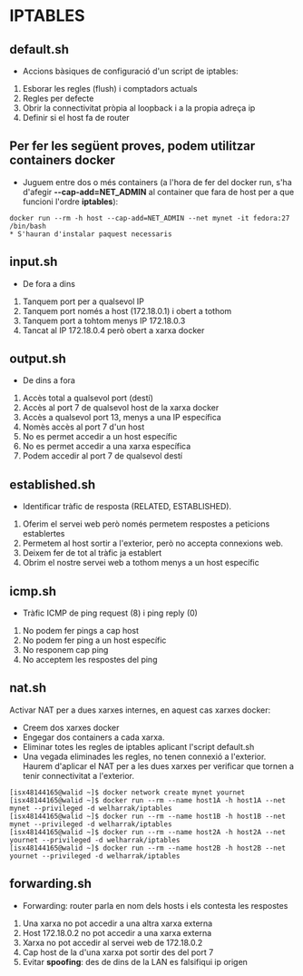 # IPTABLES
## default.sh
- Accions bàsiques de configuració d'un script de iptables:
1. Esborar les regles (flush) i comptadors actuals
2. Regles per defecte
3. Obrir la connectivitat pròpia al loopback i a la propia adreça ip
4. Definir si el host fa de router

## Per fer les següent proves, podem utilitzar containers docker
- Juguem entre dos o més containers (a l'hora de fer del docker run, s'ha d'afegir **--cap-add=NET_ADMIN** al container que fara de host per a que funcioni l'ordre **iptables**):
```
docker run --rm -h host --cap-add=NET_ADMIN --net mynet -it fedora:27 /bin/bash
* S'hauran d'instalar paquest necessaris
```

## input.sh
- De fora a dins

1. Tanquem port per a qualsevol IP
2. Tanquem port només a host (172.18.0.1) i obert a tothom
3. Tanquem port a tohtom menys IP 172.18.0.3
4. Tancat al IP 172.18.0.4 però obert a xarxa docker

## output.sh
- De dins a fora

1. Accès total a qualsevol port (destí)
2. Accès al port 7 de qualsevol host de la xarxa docker
3. Accès a qualsevol port 13, menys a una IP específica
4. Nomès accès al port 7 d'un host
5. No es permet accedir a un host específic
6. No es permet accedir a una xarxa específica
7. Podem accedir al port 7 de qualsevol destí

## established.sh
- Identificar tràfic de resposta (RELATED, ESTABLISHED).

1. Oferim el servei web però només permetem respostes a peticions establertes
2. Permetem al host sortir a l'exterior, però no accepta connexions web.
3. Deixem fer de tot al tràfic ja establert
4. Obrim el nostre servei web a tothom menys a un host específic

## icmp.sh
- Tràfic ICMP de ping request (8) i ping reply (0)

1. No podem fer pings a cap host
2. No podem fer ping a un host específic
3. No responem cap ping
4. No acceptem les respostes del ping

## nat.sh
Activar NAT per a dues xarxes internes, en aquest cas xarxes docker:
- Creem dos xarxes docker
- Engegar dos containers a cada xarxa.
- Eliminar totes les regles de iptables aplicant l'script default.sh
- Una vegada eliminades les regles, no tenen connexió a l'exterior. Haurem d'aplicar el  NAT per a les dues xarxes per verificar que tornen a tenir connectivitat a l'exterior.

```
[isx48144165@walid ~]$ docker network create mynet yournet
[isx48144165@walid ~]$ docker run --rm --name host1A -h host1A --net mynet --privileged -d welharrak/iptables
[isx48144165@walid ~]$ docker run --rm --name host1B -h host1B --net mynet --privileged -d welharrak/iptables
[isx48144165@walid ~]$ docker run --rm --name host2A -h host2A --net yournet --privileged -d welharrak/iptables
[isx48144165@walid ~]$ docker run --rm --name host2B -h host2B --net yournet --privileged -d welharrak/iptables
```

## forwarding.sh
- Forwarding: router parla en nom dels hosts i els contesta les respostes

1. Una xarxa no pot accedir a una altra xarxa externa
2. Host 172.18.0.2 no pot accedir a una xarxa externa
3. Xarxa no pot accedir al servei web de 172.18.0.2
4. Cap host de la d'una xarxa pot sortir des del port 7
5. Evitar **spoofing**: des de dins de la LAN es falsifiqui ip origen

## 
